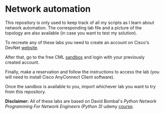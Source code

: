 # Network automation

This repository is only used to keep track of all my scripts as I learn about network automation. The corresponding lab file and a picture of the topology are also available (in case you want to test my solution).  

To recreate any of these labs you need to create an account on Cisco's DevNet [website](https://developer.cisco.com/site/sandbox/).  

After that, go to the free CML [sandbox](http://bit.ly/freecml) and login with your previously created account.

Finally, make a reservation and follow the instructions to access the lab (you will need to install Cisco AnyConnect Client software).  

Once the sandbox is available to you, import whichever lab you want to try from this repository.

**Disclaimer:** All of these labs are based on David Bombal's *Python Network Programming For Network Engineers (Python 3)* udemy [course](https://www.udemy.com/course/python-network-programming-for-network-engineers-python-3/).